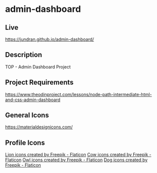 # admin-dashboard

## Live
https://jundran.github.io/admin-dashboard/

## Description
TOP - Admin Dashboard Project

## Project Requirements
https://www.theodinproject.com/lessons/node-path-intermediate-html-and-css-admin-dashboard

## General Icons
https://materialdesignicons.com/

## Profile Icons
<a href="https://www.flaticon.com/free-icons/lion" title="lion icons">Lion icons created by Freepik - Flaticon</a>
<a href="https://www.flaticon.com/free-icons/cow" title="cow icons">Cow icons created by Freepik - Flaticon</a>
<a href="https://www.flaticon.com/free-icons/owl" title="owl icons">Owl icons created by Freepik - Flaticon</a>
<a href="https://www.flaticon.com/free-icons/dog" title="dog icons">Dog icons created by Freepik - Flaticon</a>
